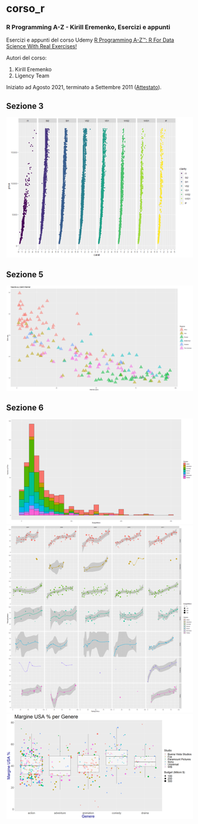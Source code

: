 # corso_r
### R Programming A-Z - Kirill Eremenko, Esercizi e appunti

Esercizi e appunti del corso Udemy [R Programming A-Z™: R For Data Science With Real Exercises!](https://www.udemy.com/course/r-programming/)

Autori del corso:
1. Kirill Eremenko
2. Ligency Team

Iniziato ad Agosto 2021, terminato a Settembre 2011 ([Attestato](https://www.udemy.com/certificate/UC-89af03cc-c0e3-4dae-84b0-6f33a13581b4/)).

## Sezione 3
![Scatter: Prezzo su carato, diviso per purezza](Sezione%203%20-%20Vettori/diamonds_qplot.png?raw=true)

## Sezione 5
![Scatter: Tasso di nascita su Uso di Internet, con indicazione della Regione Geografica](Sezione%205%20-%20DataFrames/Demografica_Internet_Birth_Regione_pro.png?raw=true)

## Sezione 6
![Istogramma: Numero su Budget, con indicazione del Genere](Sezione%206%20-%20GGPlot2/Istogramma_Budget_Genere.png?raw=true)
![Scatter: Trend dei Rating per anno e per Genere, con indicazione del Budget](Sezione%206%20-%20GGPlot2/Scatter_Spettatori_Critica_Genere_Anno_medie.png?raw=true)
![Box plot: Margine su Genere, con indicazione del Budget e Studio di Produzione](Sezione%206%20-%20GGPlot2/Esercizio_finale.png?raw=true)
